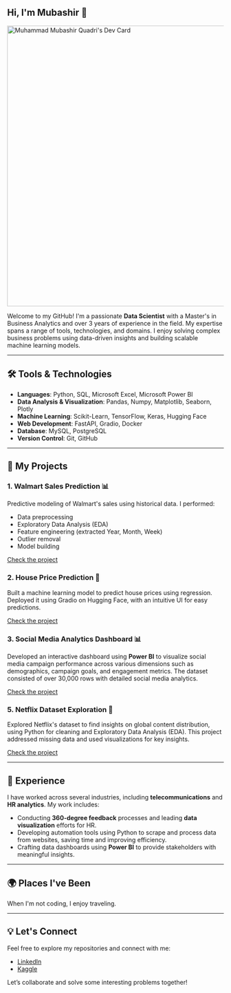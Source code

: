 ## Hi, I'm Mubashir 👋

<a href="https://app.daily.dev/mublify96"><img src="https://api.daily.dev/devcards/v2/svQ85ybc27ECUrQodk5F5.png?type=wide&r=6di" width="652" alt="Muhammad Mubashir Quadri's Dev Card"/></a>

Welcome to my GitHub! I'm a passionate **Data Scientist** with a Master's in Business Analytics and over 3 years of experience in the field. My expertise spans a range of tools, technologies, and domains. I enjoy solving complex business problems using data-driven insights and building scalable machine learning models.

---

## 🛠️ Tools & Technologies

- **Languages**: Python, SQL, Microsoft Excel, Microsoft Power BI
- **Data Analysis & Visualization**: Pandas, Numpy, Matplotlib, Seaborn, Plotly
- **Machine Learning**: Scikit-Learn, TensorFlow, Keras, Hugging Face
- **Web Development**: FastAPI, Gradio, Docker
- **Database**: MySQL, PostgreSQL
- **Version Control**: Git, GitHub

---

## 🧠 My Projects

### 1. Walmart Sales Prediction 📊
Predictive modeling of Walmart's sales using historical data. I performed:
- Data preprocessing
- Exploratory Data Analysis (EDA)
- Feature engineering (extracted Year, Month, Week)
- Outlier removal
- Model building

[Check the project](https://github.com/YourUsername/WalmartSalesPrediction)

### 2. House Price Prediction 🏡
Built a machine learning model to predict house prices using regression. Deployed it using Gradio on Hugging Face, with an intuitive UI for easy predictions.

[Check the project](https://github.com/mublify/ML/blob/20e1de0ba53b312734def6c669150adc7b1eee33/house-price-prediction-using-machine-learning-in-p.ipynb)

### 3. Social Media Analytics Dashboard 📊
Developed an interactive dashboard using **Power BI** to visualize social media campaign performance across various dimensions such as demographics, campaign goals, and engagement metrics. The dataset consisted of over 30,000 rows with detailed social media analytics.

[Check the project](https://github.com/YourUsername/SocialMediaDashboard)


### 5. Netflix Dataset Exploration 🎥
Explored Netflix's dataset to find insights on global content distribution, using Python for cleaning and Exploratory Data Analysis (EDA). This project addressed missing data and used visualizations for key insights.

[Check the project](https://github.com/YourUsername/NetflixEDA)

---

## 💼 Experience

I have worked across several industries, including **telecommunications** and **HR analytics**. My work includes:
- Conducting **360-degree feedback** processes and leading **data visualization** efforts for HR.
- Developing automation tools using Python to scrape and process data from websites, saving time and improving efficiency.
- Crafting data dashboards using **Power BI** to provide stakeholders with meaningful insights.

---

## 🌍 Places I've Been

When I'm not coding, I enjoy traveling.

---

## 💡 Let's Connect

Feel free to explore my repositories and connect with me:

- [LinkedIn](https://www.linkedin.com/in/mubifly/)
- [Kaggle](https://www.kaggle.com/ememque)

Let’s collaborate and solve some interesting problems together!

